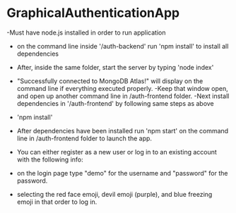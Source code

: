 # GraphicalAuthenticationApp

-Must have node.js installed in order to run application
- on the command line inside '/auth-backend' run 'npm install'
to install all dependencies
- After, inside the same folder, start the server by typing 'node index'
- "Successfully connected to MongoDB Atlas!" will display on the command line if everything
executed properly.
-Keep that window open, and open up another command line in /auth-frontend folder.
-Next install dependencies in '/auth-frontend' by following same steps as above
- 'npm install'
- After dependencies have been installed run 'npm start' on the command line in /auth-frontend
folder to launch the app.

- You can either register as a new user or log in to an existing account with the following info:
- on the login page type "demo" for the username and "password" for the password.
- selecting the red face emoji, devil emoji (purple), and blue freezing emoji in that order to log in.
